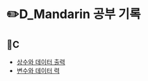 # ✏️D_Mandarin 공부 기록




## 📒C
- [상수와 데이터 출력](https://github.com/Dry-Mandarin/Cstuty/tree/main/studyC/예제2-1)
- [변수와 데이터 력](https://github.com/Dry-Mandarin/Cstuty/tree/main/%EC%98%88%EC%A0%9C%203/3-1)
